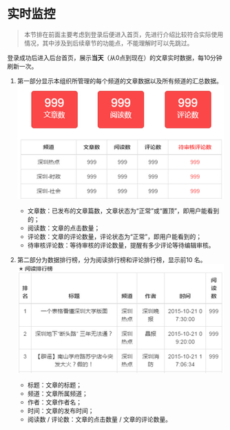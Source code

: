 # 实时监控
> 本节排在前面主要考虑到登录后便进入首页，先进行介绍比较符合实际使用情况，其中涉及到后续章节的功能点，不能理解时可以先跳过。

登录成功后进入后台首页，展示**当天**（从0点到现在）的文章实时数据，每10分钟刷新一次。

1. 第一部分显示本组织所管理的每个频道的文章数据以及所有频道的汇总数据。
![](15-1.jpg)

    - 文章数：已发布的文章篇数，文章状态为“正常”或“置顶”，即用户能看到的；
    - 阅读数：文章的点击数量；
    - 评论数：文章的评论数量，评论状态为“正常”，即用户能看到的；
    - 待审核评论数：等待审核的评论数量，提醒有多少评论等待编辑审核。

2. 第二部分为数据排行榜，分为阅读排行榜和评论排行榜，显示前10 名。
![](15-2.jpg)

    - 标题：文章的标题；
    - 频道：文章所属频道；
    - 作者：文章作者名；
    - 时间：文章的发布时间；
    - 阅读数 / 评论数：文章的点击数量 / 文章的评论数量。
